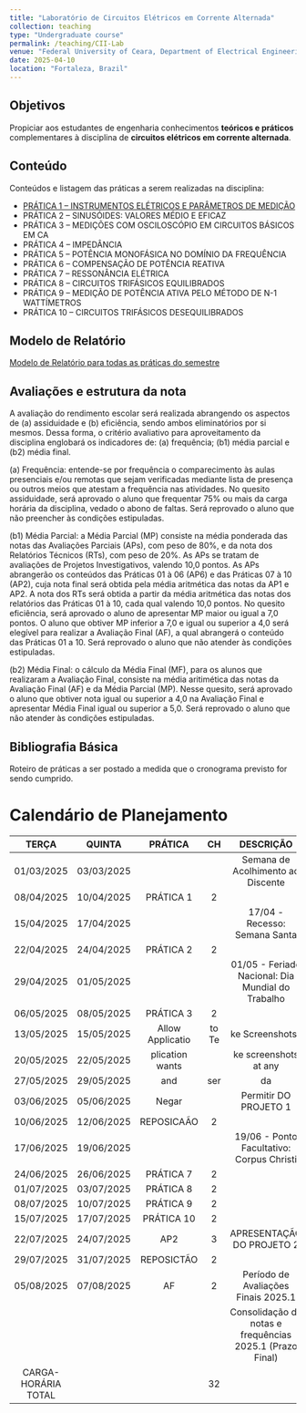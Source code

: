 ```yaml
---
title: "Laboratório de Circuitos Elétricos em Corrente Alternada"
collection: teaching
type: "Undergraduate course"
permalink: /teaching/CII-Lab
venue: "Federal University of Ceara, Department of Electrical Engineering"
date: 2025-04-10
location: "Fortaleza, Brazil"
---
```


## Objetivos

Propiciar aos estudantes de engenharia conhecimentos **teóricos e práticos** complementares à disciplina de **circuitos elétricos em corrente alternada**.

## Conteúdo

Conteúdos e listagem das práticas a serem realizadas na disciplina:

- [PRÁTICA 1 – INSTRUMENTOS ELÉTRICOS E PARÂMETROS DE MEDIÇÃO](https://drive.google.com/file/d/1fa-bsKBUKz1iVuaZCLPZgY0yeSsMw7LP/view?usp=sharing)
- PRÁTICA 2 – SINUSÓIDES: VALORES MÉDIO E EFICAZ
- PRÁTICA 3 – MEDIÇÕES COM OSCILOSCÓPIO EM CIRCUITOS BÁSICOS EM CA
- PRÁTICA 4 – IMPEDÂNCIA
- PRÁTICA 5 – POTÊNCIA MONOFÁSICA NO DOMÍNIO DA FREQUÊNCIA
- PRÁTICA 6 – COMPENSAÇÃO DE POTÊNCIA REATIVA
- PRÁTICA 7 – RESSONÂNCIA ELÉTRICA
- PRÁTICA 8 – CIRCUITOS TRIFÁSICOS EQUILIBRADOS
- PRÁTICA 9 – MEDIÇÃO DE POTÊNCIA ATIVA PELO MÉTODO DE N-1 WATTÍMETROS
- PRÁTICA 10 – CIRCUITOS TRIFÁSICOS DESEQUILIBRADOS

## Modelo de Relatório

[Modelo de Relatório para todas as práticas do semestre](https://drive.google.com/file/d/1GZ1fYzrnRxrkhZJw72JkiaNh9QCy79bQ/view?usp=sharing)

## Avaliações e estrutura da nota

A avaliação do rendimento escolar será realizada abrangendo os aspectos de (a) assiduidade e (b) eficiência, sendo
ambos eliminatórios por si mesmos. Dessa forma, o critério avaliativo para aproveitamento da disciplina englobará
os indicadores de: (a) frequência; (b1) média parcial e (b2) média final.

(a) Frequência: entende-se por frequência o comparecimento às aulas presenciais e/ou remotas que sejam
verificadas mediante lista de presença ou outros meios que atestam a frequência nas atividades. No quesito
assiduidade, será aprovado o aluno que frequentar 75% ou mais da carga horária da disciplina, vedado o abono de
faltas. Será reprovado o aluno que não preencher às condições estipuladas.

(b1) Média Parcial: a Média Parcial (MP) consiste na média ponderada das notas das Avaliações Parciais (APs),
com peso de 80%, e da nota dos Relatórios Técnicos (RTs), com peso de 20%. As APs se tratam de avaliações de
Projetos Investigativos, valendo 10,0 pontos. As APs abrangerão os conteúdos das Práticas 01 à 06 (AP6) e das
Práticas 07 à 10 (AP2), cuja nota final será obtida pela média aritmética das notas da AP1 e AP2. A nota dos RTs
será obtida a partir da média aritmética das notas dos relatórios das Práticas 01 à 10, cada qual valendo 10,0
pontos. No quesito eficiência, será aprovado o aluno de apresentar MP maior ou igual a 7,0 pontos. O aluno que
obtiver MP inferior a 7,0 e igual ou superior a 4,0 será elegível para realizar a Avaliação Final (AF), a qual abrangerá
o conteúdo das Práticas 01 a 10. Será reprovado o aluno que não atender às condições estipuladas.

(b2) Média Final: o cálculo da Média Final (MF), para os alunos que realizaram a Avaliação Final, consiste na média
aritimética das notas da Avaliação Final (AF) e da Média Parcial (MP). Nesse quesito, será aprovado o aluno que
obtiver nota igual ou superior a 4,0 na Avaliação Final e apresentar Média Final igual ou superior a 5,0. Será
reprovado o aluno que não atender às condições estipuladas.

## Bibliografia Básica

Roteiro de práticas a ser postado a medida que o cronograma previsto for sendo cumprido.

# Calendário de Planejamento

| TERÇA | QUINTA | PRÁTICA | CH | DESCRIÇÃO |
| :---: | :---: | :---: | :---: | :---: |
| 01/03/2025 | 03/03/2025 |  |  | Semana de Acolhimento ao Discente |
| 08/04/2025 | 10/04/2025 | PRÁTICA 1 | 2 |  |
| 15/04/2025 | 17/04/2025 |  |  | 17/04 - Recesso: Semana Santa |
| 22/04/2025 | 24/04/2025 | PRÁTICA 2 | 2 |  |
| 29/04/2025 | 01/05/2025 |  |  | 01/05 - Feriado Nacional: Dia Mundial do Trabalho |
| 06/05/2025 | 08/05/2025 | PRÁTICA 3 | 2 |  |
| 13/05/2025 | 15/05/2025 | Allow Applicatio | to Te | ke Screenshots? |
| 20/05/2025 | 22/05/2025 | plication wants |  | ke screenshots at any |
| 27/05/2025 | 29/05/2025 | and | ser | da |
| 03/06/2025 | 05/06/2025 | Negar |  | Permitir DO PROJETO 1 |
| 10/06/2025 | 12/06/2025 | REPOSICAÃO | 2 |  |
| 17/06/2025 | 19/06/2025 |  |  | 19/06 - Ponto Facultativo: Corpus Christi |
| 24/06/2025 | 26/06/2025 | PRÁTICA 7 | 2 |  |
| 01/07/2025 | 03/07/2025 | PRÁTICA 8 | 2 |  |
| 08/07/2025 | 10/07/2025 | PRÁTICA 9 | 2 |  |
| 15/07/2025 | 17/07/2025 | PRÁTICA 10 | 2 |  |
| 22/07/2025 | 24/07/2025 | AP2 | 3 | APRESENTAÇÃO DO PROJETO 2 |
| 29/07/2025 | 31/07/2025 | REPOSICTÃO | 2 |  |
| 05/08/2025 | 07/08/2025 | AF | 2 | Período de Avaliações Finais 2025.1 |
|  |  |  |  | Consolidação de notas e frequências 2025.1 (Prazo Final) |
| CARGA-HORÁRIA TOTAL |  |  | 32 |  |